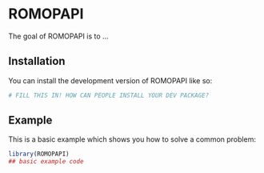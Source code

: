 
# ROMOPAPI

<!-- badges: start -->
<!-- badges: end -->

The goal of ROMOPAPI is to ...

## Installation

You can install the development version of ROMOPAPI like so:

``` r
# FILL THIS IN! HOW CAN PEOPLE INSTALL YOUR DEV PACKAGE?
```

## Example

This is a basic example which shows you how to solve a common problem:

``` r
library(ROMOPAPI)
## basic example code
```

